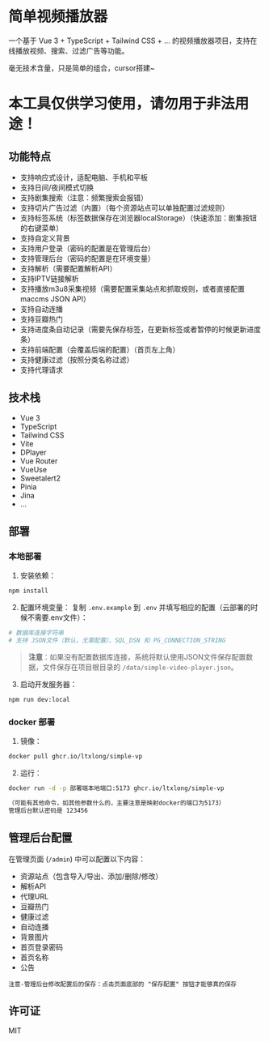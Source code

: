 # 简单视频播放器

一个基于 Vue 3 + TypeScript + Tailwind CSS + ... 的视频播放器项目，支持在线播放视频、搜索、过滤广告等功能。

毫无技术含量，只是简单的组合，cursor搭建~

# 本工具仅供学习使用，请勿用于非法用途！


## 功能特点

- 支持响应式设计，适配电脑、手机和平板
- 支持日间/夜间模式切换
- 支持剧集搜索（注意：频繁搜索会报错）
- 支持切片广告过滤（内置）（每个资源站点可以单独配置过滤规则）
- 支持标签系统（标签数据保存在浏览器localStorage）（快速添加：剧集按钮的右键菜单）
- 支持自定义背景
- 支持用户登录（密码的配置是在管理后台）
- 支持管理后台（密码的配置是在环境变量）
- 支持解析（需要配置解析API）
- 支持IPTV链接解析
- 支持播放m3u8采集视频（需要配置采集站点和抓取规则，或者直接配置maccms JSON API）
- 支持自动连播
- 支持豆瓣热门
- 支持进度条自动记录（需要先保存标签，在更新标签或者暂停的时候更新进度条）
- 支持前端配置（会覆盖后端的配置）（首页左上角）
- 支持健康过滤（按照分类名称过滤）
- 支持代理请求

## 技术栈

- Vue 3
- TypeScript
- Tailwind CSS
- Vite
- DPlayer
- Vue Router
- VueUse
- Sweetalert2
- Pinia
- Jina
- ...

## 部署

### 本地部署

1. 安装依赖：
```bash
npm install
```

2. 配置环境变量：
复制 `.env.example` 到 `.env` 并填写相应的配置（云部署的时候不需要.env文件）：
```bash
# 数据库连接字符串
# 支持 JSON文件（默认，无需配置）、SQL_DSN 和 PG_CONNECTION_STRING
```

> **注意**：如果没有配置数据库连接，系统将默认使用JSON文件保存配置数据，文件保存在项目根目录的 `/data/simple-video-player.json`。

3. 启动开发服务器：
```bash
npm run dev:local
```

### docker 部署

1. 镜像：
```bash
docker pull ghcr.io/ltxlong/simple-vp
```

2. 运行：
```bash
docker run -d -p 部署端本地端口:5173 ghcr.io/ltxlong/simple-vp

（可能有其他命令，如其他参数什么的，主要注意是映射docker的端口为5173）
管理后台默认密码是 123456
```


## 管理后台配置

在管理页面 (`/admin`) 中可以配置以下内容：

- 资源站点（包含导入/导出、添加/删除/修改）
- 解析API
- 代理URL
- 豆瓣热门
- 健康过滤
- 自动连播
- 背景图片
- 首页登录密码
- 首页名称
- 公告

```
注意-管理后台修改配置后的保存：点击页面底部的 "保存配置" 按钮才能够真的保存
```

## 许可证

MIT 

